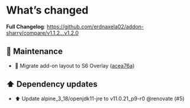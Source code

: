 # What’s changed
**Full Changelog**: https://github.com/erdnaxela02/addon-sharry/compare/v1.1.2...v1.2.0

## 🐛 Maintenance
- 🎨 Migrate add-on layout to S6 Overlay ([acea76a](https://github.com/erdnaxela02/addon-sharry/commit/acea76af25a5a5eb4f99d5987ff673860fb65237))

## ⬆️ Dependency updates
- ⬆️ Update alpine_3_18/openjdk11-jre to v11.0.21_p9-r0 @renovate (#5)
